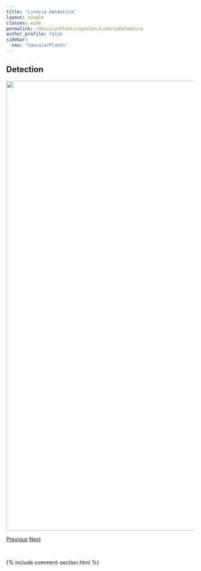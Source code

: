 ```yaml
---
title: "Linaria dalmatica"
layout: single
classes: wide
permalink: /VascularPlants/species/LinariaDalmatica
author_profile: false
sidebar:
  nav: "VascularPlants"
---
```


<h2>Detection</h2>

<a href="https://drive.google.com/uc?export=view&id=16XEIigr6YbkR0gFMNZgKb1Y5Fzy7YWdi">
<img src="https://drive.google.com/uc?export=view&id=16XEIigr6YbkR0gFMNZgKb1Y5Fzy7YWdi" height = "1200" width = "800">
</a>


<a href="/DevelopmentWebsite/VascularPlants/species/LimosellaAquatica" class="pagination--pager" title="Limosella aquatica">Previous</a> <a href="/DevelopmentWebsite/VascularPlants/species/LinariaVulgaris" class="pagination--pager" title="Linaria vulgaris">Next</a>

<p>&nbsp;</p>

{% include comment-section.html %}
